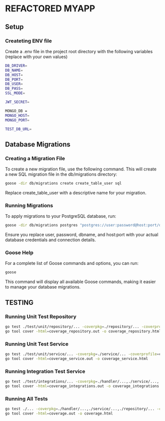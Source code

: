 # REFACTORED MYAPP
## Setup
### Createting ENV file

Create a .env file in the project root directory with the following variables (replace with your own values)

```bash
DB_DRIVER=
DB_NAME=
DB_HOST=
DB_PORT=
DB_USER=
DB_PASS=
SSL_MODE=

JWT_SECRET=

MONGO_DB =
MONGO_HOST=
MONGO_PORT=

TEST_DB_URL=
```

## Database Migrations
### Creating a Migration File
To create a new migration file, use the following command. This will create a new SQL migration file in the db/migrations directory:

```bash
goose -dir db/migrations create create_table_user sql
```

Replace create_table_user with a descriptive name for your migration.


### Running Migrations
To apply migrations to your PostgreSQL database, run:

```bash
goose -dir db/migrations postgres "postgres://user:password@host:port/dbname?sslmode=disable" up
```
Ensure you replace user, password, dbname, and host:port with your actual database credentials and connection details.

### Goose Help

For a complete list of Goose commands and options, you can run:

```bash
goose
```
This command will display all available Goose commands, making it easier to manage your database migrations.

## TESTING
### Running Unit Test Repository
```bash
go test ./test/unit/repository/... -coverpkg=./repository/... -coverprofile=coverage_repository.out
go tool cover -html=coverage_repository.out -o coverage_repository.html
```

### Running Unit Test Service
```bash
go test ./test/unit/service/... -coverpkg=./service/... -coverprofile=coverage_service.out
go tool cover -html=coverage_service.out -o coverage_service.html
```

### Running Integration Test Service
```bash
go test ./test/integrations/... -coverpkg=./handler/...,./service/...,./repository/... -coverprofile=coverage_integrations.out
go tool cover -html=coverage_integrations.out -o coverage_integrations.html
```

### Running All Tests
```bash
go test ./... -coverpkg=./handler/...,./service/...,./repository/... -coverprofile=coverage.out
go tool cover -html=coverage.out -o coverage.html
```